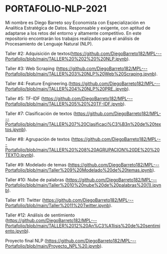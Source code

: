 # PORTAFOLIO-NLP-2021

Mi nombre es Diego Barreto soy Economista con Especialización en Analítica Estratégica de Datos. Responsable y exigente, con aptitud de adaptarse a los retos del entorno y altamente competitivo.
En este repositorio encontrarán los trabajos realizados para el análisis de Procesamiento de Lenguaje Natural (NLP).

Taller #2: Adquisición de textos(https://github.com/DiegoBarreto182/MPL---Portafolio/blob/main/TALLER%20%202%20%20NLP.ipynb).

Taller #3: Web Scraping (https://github.com/DiegoBarreto182/MPL---Portafolio/blob/main/TALLER%203%20NLP%20Web%20Scraping.ipynb).

Taller #4: Feature Engineering.(https://github.com/DiegoBarreto182/MPL---Portafolio/blob/main/TALLER%204%20NLP%20PRE..ipynb).

Taller #5: TF-IDF (https://github.com/DiegoBarreto182/MPL---Portafolio/blob/main/TALLER%205%20%20TF-IDF.ipynb).

Taller #7: Clasificación de textos (https://github.com/DiegoBarreto182/MPL---Portafolio/blob/main/TALLER%207%20Clasificaci%C3%B3n%20de%20textos.ipynb).

Taller #8: Agrupación de textos (https://github.com/DiegoBarreto182/MPL---Portafolio/blob/main/TALLER%20%208%20AGRUPACION%20DE%20%20TEXTO.ipynb).

Taller #9: Modelado de temas (https://github.com/DiegoBarreto182/MPL---Portafolio/blob/main/Taller%209%20Modelado%20de%20temas.ipynb).

Taller #10: Nube de palabras (https://github.com/DiegoBarreto182/MPL---Portafolio/blob/main/Taller%2010%20nube%20de%20palabras%20(1).ipynb).

Taller #11: Twitter (https://github.com/DiegoBarreto182/MPL---Portafolio/blob/main/Taller%2011%20Twitter.ipynb).

Taller #12: Análisis de sentimiento (https://github.com/DiegoBarreto182/MPL---Portafolio/blob/main/TALLER%2012%20An%C3%A1lisis%20de%20sentimiento.ipynb).

Proyecto final NLP  (https://github.com/DiegoBarreto182/MPL---Portafolio/blob/main/Proyecto_NPL%20.ipynb).









